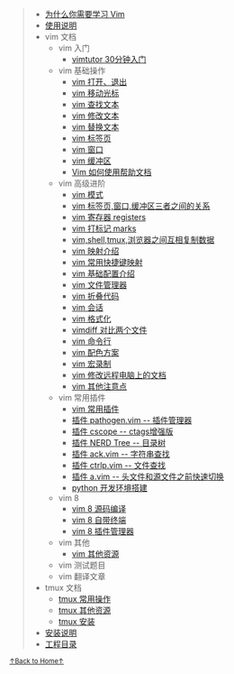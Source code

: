 > * [为什么你需要学习 Vim](README_01_why_you_need_learn_vim.md)
> * [使用说明](README_02_how_to_use_this_document.md)
> * vim 文档
>     * vim 入门
>         * [vimtutor 30分钟入门](README_vim_tutor.md)
>     * vim 基础操作
>         * [vim 打开、退出](README_vim_1.1_open_close.md)
>         * [vim 移动光标](README_vim_1.2_move_cursor.md)
>         * [vim 查找文本](README_vim_1.3_search.md)
>         * [vim 修改文本](README_vim_1.4_modify.md)
>         * [vim 替换文本](README_vim_1.5_substitute.md)
>         * [vim 标签页](README_vim_1.6_tab.md)
>         * [vim 窗口](README_vim_1.7_windows.md)
>         * [vim 缓冲区](README_vim_1.8_buffer.md)
>         * [Vim 如何使用帮助文档](README_vim_1_how_to_find_help.md)
>     * vim 高级进阶
>         * [vim 模式](README_vim_2_mode.md)
>         * [vim 标签页,窗口,缓冲区三者之间的关系](README_vim_2_tab_windows_buffer.md)
>         * [vim 寄存器 registers](README_vim_2_registers.md)
>         * [vim 打标记 marks](README_vim_2_mark.md)
>         * [vim,shell,tmux,浏览器之间互相复制数据](README_vim_2_copydata.md)
>         * [vim 映射介绍](README_vim_2_mapping_introduction.md)
>         * [vim 常用快捷键映射](README_vim_2_mapping_common_used.md)
>         * [vim 基础配置介绍](README_vim_2_basicsetting.md)
>         * [vim 文件管理器](README_vim_2_file_explorer.md)
>         * [vim 折叠代码](README_vim_2_fold.md)
>         * [vim 会话](README_vim_2_session.md)
>         * [vim 格式化](README_vim_2_format.md)
>         * [vimdiff 对比两个文件](README_vim_2_vimdiff.md)
>         * [vim 命令行](README_vim_2_cmdline.md)
>         * [vim 配色方案](README_vim_2_colorscheme.md)
>         * [vim 宏录制](README_vim_2_macros.md)
>         * [vim 修改远程电脑上的文档](README_vim_2_modify_remote_file.md)
>         * [vim 其他注意点](README_vim_2_miscellanea.md)
>     * vim 常用插件
>         * [vim 常用插件](README_vim_3.1_plugin.md)
>         * [插件 pathogen.vim -- 插件管理器](README_vim_3.2_plugin_pathogen.md)
>         * [插件 cscope -- ctags增强版](README_vim_3.3_plugin_cscope.md)
>         * [插件 NERD Tree -- 目录树](README_vim_3.4_plugin_nerdtree.md)
>         * [插件 ack.vim -- 字符串查找](README_vim_3.5_plugin_ack.md)
>         * [插件 ctrlp.vim -- 文件查找](README_vim_3.6_plugin_ctrlp.md)
>         * [插件 a.vim -- 头文件和源文件之前快速切换](README_vim_3.7_plugin_a.md)
>         * [python 开发环境搭建](README_vim_3_plugin_python.md)
>     * vim 8
>         * [vim 8 源码编译](README_vim_4_build.md)
>         * [vim 8 自带终端](README_vim_4_terminal.md)
>         * [vim 8 插件管理器](README_vim_4_packages.md)
>     * vim 其他
>         * [vim 其他资源](README_vim_resource.md)
>     * vim 测试题目
>     * vim 翻译文章
> * tmux 文档
>     * [tmux 常用操作](README_tmux_basic.md)
>     * [tmux 其他资源](README_tmux_resource.md)
>     * [tmux 安装](README_tmux_install.md)
> * [安装说明](README_03_install.md)
> * [工程目录](README_04_project_directory.md)

<a href='https://github.com/MDGSF/MyVim'><small>↑Back to Home↑</small></a>

